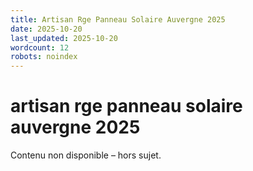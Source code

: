 ```yaml
---
title: Artisan Rge Panneau Solaire Auvergne 2025
date: 2025-10-20
last_updated: 2025-10-20
wordcount: 12
robots: noindex
---
```


# artisan rge panneau solaire auvergne 2025

Contenu non disponible – hors sujet.